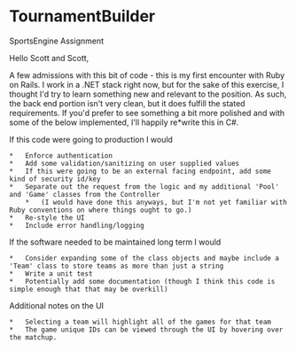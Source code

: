 # TournamentBuilder
SportsEngine Assignment

Hello Scott and Scott,

A few admissions with this bit of code - this is my first encounter with Ruby on Rails.  I work in a .NET stack right now, but for the sake of this exercise, I thought I'd try to learn something new and relevant to the position.
As such, the back end portion isn't very clean, but it does fulfill the stated requirements.  If you'd prefer to see something a bit more polished and with some of the below implemented, I'll happily re*write this in C#.

If this code were going to production I would

	*	Enforce authentication
	*	Add some validation/sanitizing on user supplied values
	*	If this were going to be an external facing endpoint, add some kind of security id/key
	*	Separate out the request from the logic and my additional 'Pool' and 'Game' classes from the Controller 
		*	(I would have done this anyways, but I'm not yet familiar with Ruby conventions on where things ought to go.)
	*	Re-style the UI
	*	Include error handling/logging

If the software needed to be maintained long term I would

	*	Consider expanding some of the class objects and maybe include a 'Team' class to store teams as more than just a string
	*	Write a unit test
	*	Potentially add some documentation (though I think this code is simple enough that that may be overkill)

Additional notes on the UI 

	*	Selecting a team will highlight all of the games for that team
	*	The game unique IDs can be viewed through the UI by hovering over the matchup.

